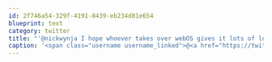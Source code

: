 ```yaml
---
id: 2f746a54-329f-4191-8439-eb234d81e654
blueprint: text
category: twitter
title: "'@nickwynja I hope whoever takes over webOS gives it lots of love. If nothing else, I'd like to see it go open source."
caption: '<span class="username username_linked">@<a href="https://twitter.com/nickwynja" title="Nick Wynja">nickwynja</a></span> I hope whoever takes over webOS gives it lots of love. If nothing else, I''d like to see it go open source.'
---
```

